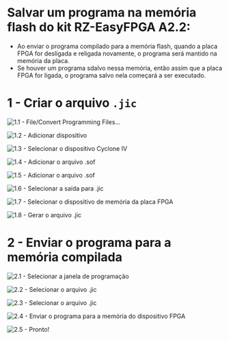 
# Salvar um programa na memória flash do kit RZ-EasyFPGA A2.2:       
 - Ao enviar o programa compilado para a memória flash, quando a placa FPGA for desligada e religada novamente, o programa será mantido na memória da placa.      
 - Se houver um programa sdalvo nessa memória, então assim que a placa FPGA for ligada, o programa salvo nela começará a ser executado.       
       

# 1 - Criar o arquivo `.jic`         
![1.1 - `File`/`Convert Programming Files...`](./Imagens/Fig_01.PNG)        
              

![1.2 - Adicionar dispositivo](./Imagens/Fig_02.PNG)        
            

![1.3 - Selecionar o dispositivo Cyclone IV](./Imagens/Fig_03.PNG)        
            

![1.4 - Adicionar o arquivo `.sof`](./Imagens/Fig_04.PNG)        
            

![1.5 - Adicionar o arquivo `.sof`](./Imagens/Fig_05.PNG)        
         

![1.6 - Selecionar a saída para `.jic`](./Imagens/Fig_06.PNG)        
         

![1.7 - Selecionar o dispositivo de memória da placa FPGA](./Imagens/Fig_07.PNG)        
         

![1.8 - Gerar o arquivo `.jic`](./Imagens/Fig_08.PNG)        
         


# 2 - Enviar o programa para a memória compilada       
![2.1 - Selecionar a janela de programação](./Imagens/Fig_09.PNG)        
              

![2.2 - Selecionar o arquivo `.jic`](./Imagens/Fig_10.PNG)        
              

![2.3 - Selecionar o arquivo `.jic`](./Imagens/Fig_11.PNG)        
              

![2.4 - Enviar o programa para a memória do dispositivo FPGA](./Imagens/Fig_12.PNG)        
              

![2.5 - Pronto!](./Imagens/Fig_13.PNG)        
              